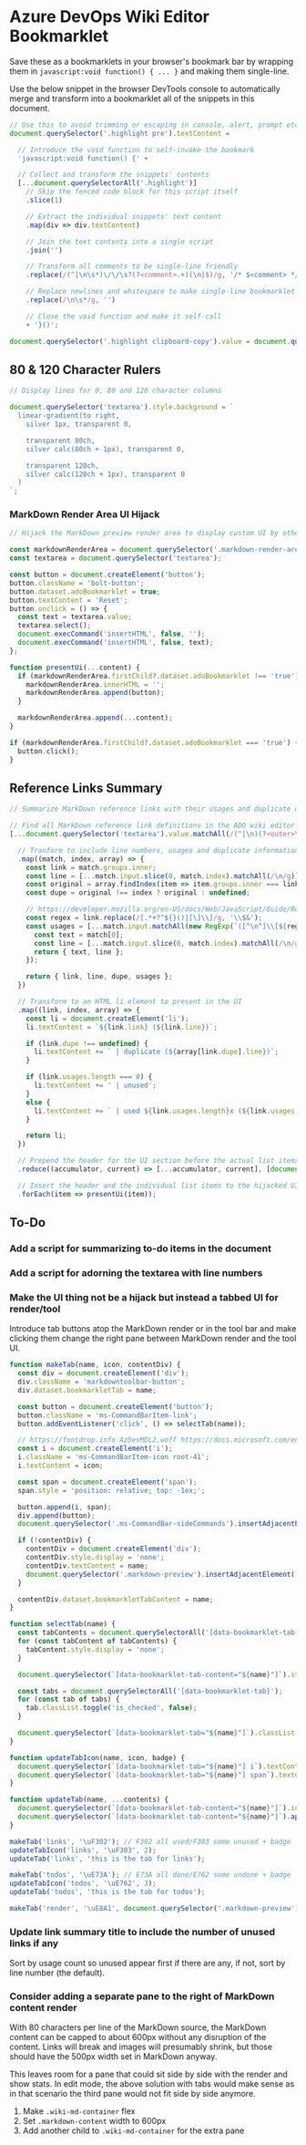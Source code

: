# Azure DevOps Wiki Editor Bookmarklet

Save these as a bookmarklets in your browser's bookmark bar by wrapping them in
`javascript:void function() { ... }` and making them single-line.

Use the below snippet in the browser DevTools console to automatically merge and
transform into a bookmarklet all of the snippets in this document.

```javascript
// Use this to avoid trimming or escaping in console, alert, prompt etc. and document-not-focused with Clipboard API
document.querySelector('.highlight pre').textContent =

  // Introduce the void function to self-invoke the bookmark
  'javascript:void function() {' +

  // Collect and transform the snippets' contents
  [...document.querySelectorAll('.highlight')]
    // Skip the fenced code block for this script itself
    .slice(1)

    // Extract the individual snippets' text content
    .map(div => div.textContent)

    // Join the text contents into a single script
    .join('')

    // Transform all comments to be single-line friendly
    .replace(/(^|\n\s*)\/\/\s?(?<comment>.+)(\n|$)/g, '/* $<comment> */')

    // Replace newlines and whitespace to make single-line bookmarklet
    .replace(/\n\s*/g, '')

    // Close the void function and make it self-call
    + '}()';

document.querySelector('.highlight clipboard-copy').value = document.querySelector('.highlight pre').textContent;
```

## 80 & 120 Character Rulers

```javascript
// Display lines for 0, 80 and 120 character columns

document.querySelector('textarea').style.background = `
  linear-gradient(to right,
    silver 1px, transparent 0,

    transparent 80ch,
    silver calc(80ch + 1px), transparent 0,

    transparent 120ch,
    silver calc(120ch + 1px), transparent 0
  )
`;
```

### MarkDown Render Area UI Hijack

```javascript
// Hijack the MarkDown preview render area to display custom UI by other scripts

const markdownRenderArea = document.querySelector('.markdown-render-area');
const textarea = document.querySelector('textarea');

const button = document.createElement('button');
button.className = 'bolt-button';
button.dataset.adoBookmarklet = true;
button.textContent = 'Reset';
button.onclick = () => {
  const text = textarea.value;
  textarea.select();
  document.execCommand('insertHTML', false, '');
  document.execCommand('insertHTML', false, text);
};

function presentUi(...content) {
  if (markdownRenderArea.firstChild?.dataset.adoBookmarklet !== 'true') {
    markdownRenderArea.innerHTML = '';
    markdownRenderArea.append(button);
  }

  markdownRenderArea.append(...content);
}

if (markdownRenderArea.firstChild?.dataset.adoBookmarklet === 'true') {
  button.click();
}
```

## Reference Links Summary

```javascript
// Summarize MarkDown reference links with their usages and duplicate detection

// Find all MarkDown reference link definitions in the ADO wiki editor
[...document.querySelector('textarea').value.matchAll(/(^|\n)(?<outer>\[(?<inner>.+)\]):/g)]

  // Tranform to include line numbers, usages and duplicate information
  .map((match, index, array) => {
    const link = match.groups.inner;
    const line = [...match.input.slice(0, match.index).matchAll(/\n/g)].length;
    const original = array.findIndex(item => item.groups.inner === link);
    const dupe = original !== index ? original : undefined;

    // https://developer.mozilla.org/en-US/docs/Web/JavaScript/Guide/Regular_Expressions#escaping
    const regex = link.replace(/[.*+?^${}()|[\]\\]/g, '\\$&');
    const usages = [...match.input.matchAll(new RegExp(`([^\n^]\\[${regex}\\]|[\n^]\\[${regex}\\][^:]|\\]\\[${regex}\\])`, 'g'))].map(match => {
      const text = match[0];
      const line = [...match.input.slice(0, match.index).matchAll(/\n/g)].length;
      return { text, line };
    });

    return { link, line, dupe, usages };
  })

  // Transform to an HTML li element to present in the UI
  .map((link, index, array) => {
    const li = document.createElement('li');
    li.textContent = `${link.link} (${link.line})`;

    if (link.dupe !== undefined) {
      li.textContent += ` | duplicate (${array[link.dupe].line})`;
    }

    if (link.usages.length === 0) {
      li.textContent += ' | unused';
    }
    else {
      li.textContent += ` | used ${link.usages.length}x (${link.usages.map(usage => usage.line).join(', ')})`;
    }

    return li;
  })

  // Prepend the header for the UI section before the actual list items
  .reduce((accumulator, current) => [...accumulator, current], [document.createElement('br'), 'Links:'])

  // Insert the header and the individual list items to the hijacked UI area
  .forEach(item => presentUi(item));
```

## To-Do

### Add a script for summarizing to-do items in the document

### Add a script for adorning the textarea with line numbers

### Make the UI thing not be a hijack but instead a tabbed UI for render/tool

Introduce tab buttons atop the MarkDown render or in the tool bar and make
clicking them change the right pane between MarkDown render and the tool UI.

```javascript
function makeTab(name, icon, contentDiv) {
  const div = document.createElement('div');
  div.className = 'markdowntoolbar-button';
  div.dataset.bookmarkletTab = name;

  const button = document.createElement('button');
  button.className = 'ms-CommandBarItem-link';
  button.addEventListener('click', () => selectTab(name));

  // https://fontdrop.info AzDevMDL2.woff https://docs.microsoft.com/en-us/windows/apps/design/style/segoe-ui-symbol-font#icon-list
  const i = document.createElement('i');
  i.className = 'ms-CommandBarItem-icon root-41';
  i.textContent = icon;

  const span = document.createElement('span');
  span.style = 'position: relative; top: -1ex;';

  button.append(i, span);
  div.append(button);
  document.querySelector('.ms-CommandBar-sideCommands').insertAdjacentElement('afterbegin', div);

  if (!contentDiv) {
    contentDiv = document.createElement('div');
    contentDiv.style.display = 'none';
    contentDiv.textContent = name;
    document.querySelector('.markdown-preview').insertAdjacentElement('beforebegin', contentDiv);
  }

  contentDiv.dataset.bookmarkletTabContent = name;
}

function selectTab(name) {
  const tabContents = document.querySelectorAll('[data-bookmarklet-tab-content]');
  for (const tabContent of tabContents) {
    tabContent.style.display = 'none';
  }

  document.querySelector(`[data-bookmarklet-tab-content="${name}"]`).style.display = 'initial';

  const tabs = document.querySelectorAll('[data-bookmarklet-tab]');
  for (const tab of tabs) {
    tab.classList.toggle('is_checked', false);
  }

  document.querySelector(`[data-bookmarklet-tab="${name}"]`).classList.toggle('is_checked', true);
}

function updateTabIcon(name, icon, badge) {
  document.querySelector(`[data-bookmarklet-tab="${name}"] i`).textContent = icon;
  document.querySelector(`[data-bookmarklet-tab="${name}"] span`).textContent = badge;
}

function updateTab(name, ...contents) {
  document.querySelector(`[data-bookmarklet-tab-content="${name}"]`).innerHTML = '';
  document.querySelector(`[data-bookmarklet-tab-content="${name}"]`).append(...contents);
}

makeTab('links', '\uF302'); // F302 all used/F303 some unused + badge
updateTabIcon('links', '\uF303', 2);
updateTab('links', 'this is the tab for links');

makeTab('todos', '\uE73A'); // E73A all done/E762 some undone + badge
updateTabIcon('todos', '\uE762', 3);
updateTab('todos', 'this is the tab for todos');

makeTab('render', '\uE8A1', document.querySelector('.markdown-preview'));
```

### Update link summary title to include the number of unused links if any

Sort by usage count so unused appear first if there are any, if not, sort by
line number (the default).

### Consider adding a separate pane to the right of MarkDown content render

With 80 characters per line of the MarkDown source, the MarkDown content can be
capped to about 600px without any disruption of the content. Links will break
and images will presumably shrink, but those should have the 500px width set in
MarkDown anyway.

This leaves room for a pane that could sit side by side with the render and
show stats. In edit mode, the above solution with tabs would make sense as in
that scenario the third pane would not fit side by side anymore.

1. Make `.wiki-md-container` flex
2. Set `.markdown-content` width to 600px
3. Add another child to `.wiki-md-container` for the extra pane
